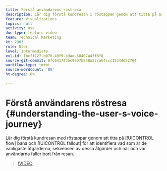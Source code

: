 ```yaml
---
title: Förstå användarens röstresa
description: Lär dig förstå kundresan i röstappen genom att titta på arbetsflödet och dra ut för att identifiera vad som är de vanligaste åtgärderna, sekvensen av dessa åtgärder och när och var användarna faller bort från resan.
feature: Visualizations
topics: null
activity: use
doc-type: feature video
team: Technical Marketing
kt: 2903
role: User
level: Intermediate
exl-id: 1bcff127-b076-49f9-bdae-60407a4ff6f8
source-git-commit: 8fc641743bc9e07b838a22ca64ccc15344d52764
workflow-type: tm+mt
source-wordcount: '89'
ht-degree: 0%

---
```


# Förstå användarens röstresa {#understanding-the-user-s-voice-journey}

Lär dig förstå kundresan med röstappar genom att titta på [!UICONTROL flow] bana och [!UICONTROL fallout] för att identifiera vad som är de vanligaste åtgärderna, sekvensen av dessa åtgärder och när och var användarna faller bort från resan.

>[!VIDEO](https://video.tv.adobe.com/v/27226/?quality=12&learn=on)
